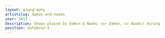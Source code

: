```yaml
---
layout: gigography
artistslug: damon-and-naomi
year: 2013
description: Shows played by Damon & Naomi (or Damon, or Naomi) during 2013
position: database-4
---
```

